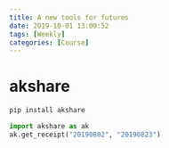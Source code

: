 ```yaml
---
title: A new tools for futures
date: 2019-10-01 13:00:52
tags: [Weekly]
categories: [Course]
---
```

# akshare

```python
pip install akshare
```

```python
import akshare as ak
ak.get_receipt("20190802", "20190823")
```
